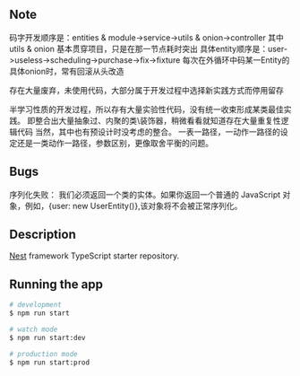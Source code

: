 ## Note

码字开发顺序是：entities & module->service->utils & onion->controller
其中utils & onion 基本贯穿项目，只是在那一节点耗时突出
具体entity顺序是：user->useless->scheduling->purchase->fix->fixture
每次在外循环中码某一Entity的具体onion时，常有回滚从头改造

存在大量废弃，未使用代码，大部分属于开发过程中选择新实践方式而停用留存

半学习性质的开发过程，所以存有大量实验性代码，没有统一收束形成某类最佳实践。
即整合出大量抽象过、内聚的类\装饰器，稍微看看就知道存在大量重复性逻辑代码
当然，其中也有预设计时没考虑的整合。
一表一路径，一动作一路径的设定还是一类动作一路径，参数区别，更像取舍平衡的问题。

## Bugs

序列化失败：
我们必须返回一个类的实体。如果你返回一个普通的 JavaScript 对象，例如，{user: new UserEntity()},该对象将不会被正常序列化。

## Description

[Nest](https://github.com/nestjs/nest) framework TypeScript starter repository.

## Running the app

```bash
# development
$ npm run start

# watch mode
$ npm run start:dev

# production mode
$ npm run start:prod
```
